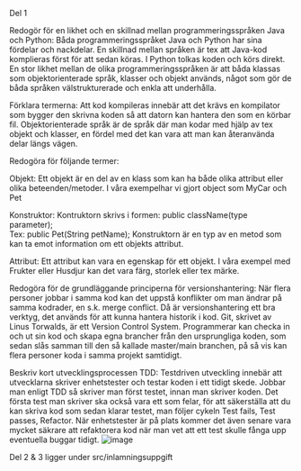 
Del 1

Redogör för en likhet och en skillnad mellan programmeringsspråken Java och Python:
Båda programmeringsspråket Java och Python har sina fördelar och nackdelar. 
En skillnad mellan språken är tex att Java-kod komplieras först för att sedan köras. I Python tolkas koden och körs direkt. 
En stor likhet mellan de olika programmeringsspråken är att båda klassas som objektorienterade språk, klasser och objekt används, något som gör de båda språken välstrukturerade och enkla att underhålla. 

Förklara termerna:
Att kod kompileras innebär att det krävs en kompilator som bygger den skrivna koden så att datorn kan hantera den som en körbar fil.
Objektorienterade språk är de språk där man kodar med hjälp av tex objekt och klasser, en fördel med det kan vara att man kan återanvända delar längs vägen. 

Redogöra för följande termer:
		
Objekt:
Ett objekt är en del av en klass som kan ha både olika attribut eller olika beteenden/metoder. I våra exempelhar vi gjort object som MyCar och Pet

Konstruktor:
Kontruktorn skrivs i formen: public className(type parameter);  
Tex: public Pet(String petName);
Konstruktorn är en typ av en metod som kan ta emot information om ett objekts attribut.

Attribut:
Ett attribut kan vara en egenskap för ett objekt. I våra exempel med Frukter eller Husdjur kan det vara färg, storlek eller tex märke. 

Redogöra för de grundläggande principerna för versionshantering:
När flera personer jobbar i samma kod kan det uppstå konflikter om man ändrar på samma kodrader, en s.k. merge conflict. Då är versionshantering ett bra verktyg, det används för att kunna hantera historik i kod. 
Git, skrivet av Linus Torwalds, är ett Version Control System. Programmerar kan checka in och ut sin kod och skapa egna brancher från den ursprungliga koden, som sedan slås samman till den så kallade master/main branchen, 
på så vis kan flera personer koda i samma projekt samtidigt. 


Beskriv kort utvecklingsprocessen TDD:
Testdriven utveckling innebär att utvecklarna skriver enhetstester och testar koden i ett tidigt skede. Jobbar man enligt TDD så skriver man först testet, innan man skriver koden. Det första test man skriver ska också vara ett som felar, för att säkerställa att du kan skriva kod som sedan klarar testet, man följer cykeln Test fails, Test passes, Refactor. 
När enhetstester är på plats kommer det även senare vara mycket säkrare att refaktorera kod när man vet att ett test skulle fånga upp eventuella buggar tidigt. ![image](https://github.com/user-attachments/assets/cffca310-7c76-4b50-9423-f6e156c34c92)



Del 2 & 3 ligger under src/inlamningsuppgift
